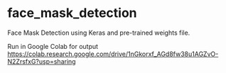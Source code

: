 # face_mask_detection
Face Mask Detection using Keras and pre-trained weights file. 

Run in Google Colab for output
https://colab.research.google.com/drive/1nGkorxf_AGd8fw38u1AGZvO-N2ZrsfxG?usp=sharing

